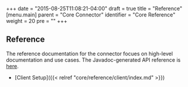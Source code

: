 +++
date = "2015-08-25T11:08:21-04:00"
draft = true
title = "Reference"
[menu.main]
  parent = "Core Connector"
  identifier = "Core Reference"
  weight = 20
  pre = "<i class='fa fa-book'></i>"
+++

## Reference

The reference documentation for the connector focues on high-level documentation
and use cases. The Javadoc-generated API reference is
[here](http://api.mongodb.org/mongo-spark/).

  * [Client Setup]({{< relref "core/reference/client/index.md" >}})
